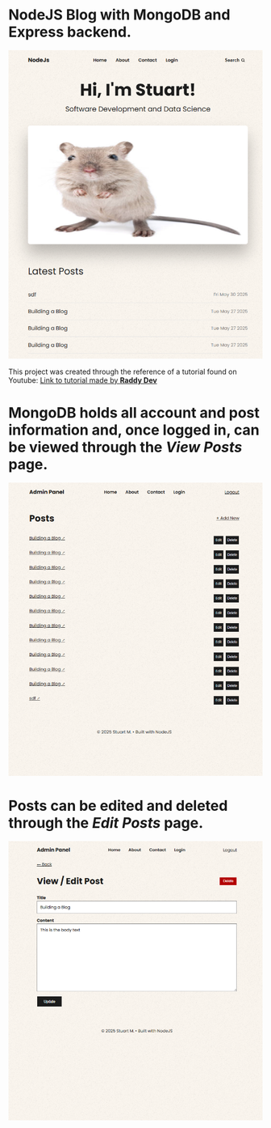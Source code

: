 # NodeJS Blog with MongoDB and Express backend.
<p float = "center">
<img src = "https://github.com/rileystuartmyers/NodeJS-Blog/blob/f30769d1bf36d007da9c068c5c9b7765f40b6b3e/git_images/Screenshot%202025-06-03%20140038.png">
</p>

This project was created through the reference of a tutorial found on Youtube: 
<a href = "https://www.youtube.com/watch?v=-foo92lFIto&list=PL4cUxeGkcC9hAJ-ARcYq_z6lDZV7kT1xD">Link to tutorial made by <b>Raddy Dev</b></a>


# MongoDB holds all account and post information and, once logged in, can be viewed through the <i>View Posts</i> page.
<p>
  <img src = "https://github.com/rileystuartmyers/NodeJS-Blog/blob/f30769d1bf36d007da9c068c5c9b7765f40b6b3e/git_images/Screenshot%202025-06-03%20140056.png">
</p>

# Posts can be edited and deleted through the <i>Edit Posts</i> page.
<p>
  <img src = "https://github.com/rileystuartmyers/NodeJS-Blog/blob/f30769d1bf36d007da9c068c5c9b7765f40b6b3e/git_images/Screenshot%202025-06-03%20140108.png">
</p>
